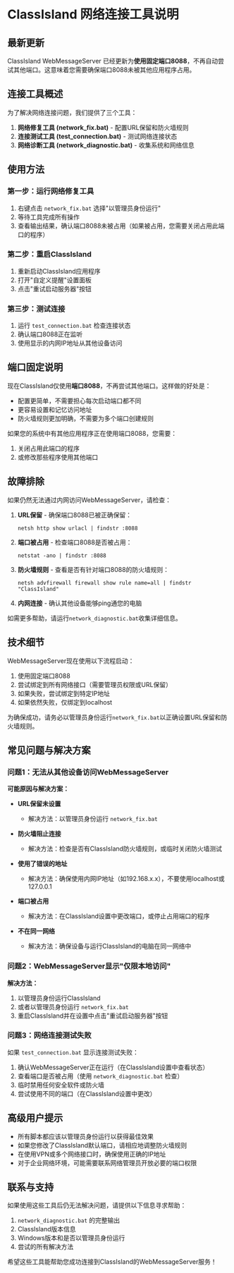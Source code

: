 # ClassIsland 网络连接工具说明

## 最新更新

ClassIsland WebMessageServer 已经更新为**使用固定端口8088**，不再自动尝试其他端口。这意味着您需要确保端口8088未被其他应用程序占用。

## 连接工具概述

为了解决网络连接问题，我们提供了三个工具：

1. **网络修复工具 (network_fix.bat)** - 配置URL保留和防火墙规则
2. **连接测试工具 (test_connection.bat)** - 测试网络连接状态
3. **网络诊断工具 (network_diagnostic.bat)** - 收集系统和网络信息

## 使用方法

### 第一步：运行网络修复工具

1. 右键点击 `network_fix.bat` 选择"以管理员身份运行"
2. 等待工具完成所有操作
3. 查看输出结果，确认端口8088未被占用（如果被占用，您需要关闭占用此端口的程序）

### 第二步：重启ClassIsland

1. 重新启动ClassIsland应用程序
2. 打开"自定义提醒"设置面板
3. 点击"重试启动服务器"按钮

### 第三步：测试连接

1. 运行 `test_connection.bat` 检查连接状态
2. 确认端口8088正在监听
3. 使用显示的内网IP地址从其他设备访问

## 端口固定说明

现在ClassIsland仅使用**端口8088**，不再尝试其他端口。这样做的好处是：

- 配置更简单，不需要担心每次启动端口都不同
- 更容易设置和记忆访问地址
- 防火墙规则更加明确，不需要为多个端口创建规则

如果您的系统中有其他应用程序正在使用端口8088，您需要：

1. 关闭占用此端口的程序
2. 或修改那些程序使用其他端口

## 故障排除

如果仍然无法通过内网访问WebMessageServer，请检查：

1. **URL保留** - 确保端口8088已被正确保留：
   ```
   netsh http show urlacl | findstr :8088
   ```

2. **端口被占用** - 检查端口8088是否被占用：
   ```
   netstat -ano | findstr :8088
   ```

3. **防火墙规则** - 查看是否有针对端口8088的防火墙规则：
   ```
   netsh advfirewall firewall show rule name=all | findstr "ClassIsland"
   ```

4. **内网连接** - 确认其他设备能够ping通您的电脑

如需更多帮助，请运行`network_diagnostic.bat`收集详细信息。

## 技术细节

WebMessageServer现在使用以下流程启动：

1. 使用固定端口8088
2. 尝试绑定到所有网络接口（需要管理员权限或URL保留）
3. 如果失败，尝试绑定到特定IP地址
4. 如果依然失败，仅绑定到localhost

为确保成功，请务必以管理员身份运行`network_fix.bat`以正确设置URL保留和防火墙规则。

## 常见问题与解决方案

### 问题1：无法从其他设备访问WebMessageServer

**可能原因与解决方案：**

- **URL保留未设置**
  - 解决方法：以管理员身份运行 `network_fix.bat`
  
- **防火墙阻止连接**
  - 解决方法：检查是否有ClassIsland防火墙规则，或临时关闭防火墙测试

- **使用了错误的地址**
  - 解决方法：确保使用内网IP地址（如192.168.x.x），不要使用localhost或127.0.0.1

- **端口被占用**
  - 解决方法：在ClassIsland设置中更改端口，或停止占用端口的程序

- **不在同一网络**
  - 解决方法：确保设备与运行ClassIsland的电脑在同一网络中

### 问题2：WebMessageServer显示"仅限本地访问"

**解决方法：**

1. 以管理员身份运行ClassIsland
2. 或者以管理员身份运行 `network_fix.bat`
3. 重启ClassIsland并在设置中点击"重试启动服务器"按钮

### 问题3：网络连接测试失败

如果 `test_connection.bat` 显示连接测试失败：

1. 确认WebMessageServer正在运行（在ClassIsland设置中查看状态）
2. 查看端口是否被占用（使用 `network_diagnostic.bat` 检查）
3. 临时禁用任何安全软件或防火墙
4. 尝试使用不同的端口（在ClassIsland设置中更改）

## 高级用户提示

- 所有脚本都应该以管理员身份运行以获得最佳效果
- 如果您修改了ClassIsland默认端口，请相应地调整防火墙规则
- 在使用VPN或多个网络接口时，确保使用正确的IP地址
- 对于企业网络环境，可能需要联系网络管理员开放必要的端口权限

## 联系与支持

如果使用这些工具后仍无法解决问题，请提供以下信息寻求帮助：

1. `network_diagnostic.bat` 的完整输出
2. ClassIsland版本信息
3. Windows版本和是否以管理员身份运行
4. 尝试的所有解决方法

希望这些工具能帮助您成功连接到ClassIsland的WebMessageServer服务！ 